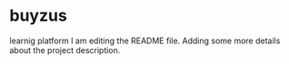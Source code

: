 # buyzus
learnig platform
I am editing the README file. Adding some more details about the project description.

